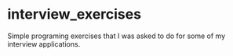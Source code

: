 # interview_exercises
Simple programing exercises that I was asked to do for some of my interview applications.
